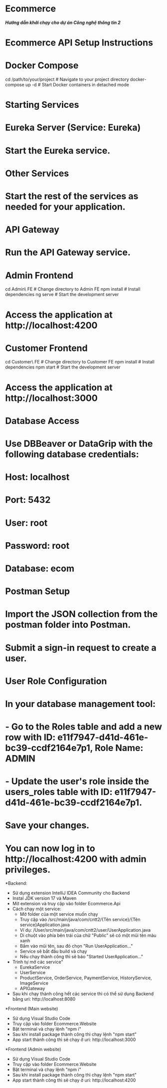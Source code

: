 # Ecommerce
***Hướng dẫn khởi chạy cho dự án Công nghệ thông tin 2***



# Ecommerce API Setup Instructions

# Docker Compose
cd /path/to/your/project  # Navigate to your project directory
docker-compose up -d     # Start Docker containers in detached mode

# Starting Services
# Eureka Server (Service: Eureka)
# Start the Eureka service.

# Other Services
# Start the rest of the services as needed for your application.

# API Gateway
# Run the API Gateway service.

# Admin Frontend
cd Admin\ FE              # Change directory to Admin FE
npm install               # Install dependencies
ng serve                  # Start the development server
# Access the application at http://localhost:4200

# Customer Frontend
cd Customer\ FE           # Change directory to Customer FE
npm install               # Install dependencies
npm start                 # Start the development server
# Access the application at http://localhost:3000

# Database Access
# Use DBBeaver or DataGrip with the following database credentials:
# Host: localhost
# Port: 5432
# User: root
# Password: root
# Database: ecom

# Postman Setup
# Import the JSON collection from the postman folder into Postman.
# Submit a sign-in request to create a user.

# User Role Configuration
# In your database management tool:
# - Go to the Roles table and add a new row with ID: e11f7947-d41d-461e-bc39-ccdf2164e7p1, Role Name: ADMIN
# - Update the user's role inside the users_roles table with ID: e11f7947-d41d-461e-bc39-ccdf2164e7p1.
# Save your changes.

# You can now log in to http://localhost:4200 with admin privileges.




*Backend:
- Sử dụng extension IntelliJ IDEA Community cho Backend
- Instal JDK version 17 và Maven
- Mở extension và truy cập vào folder Ecommerce.Api
- Cách chạy một service:
  + Mở folder của một service muốn chạy
  + Truy cập vào /src/main/java/com/cntt2/{Tên service}/{Tên service}Application.java
  + Ví dụ: /User/src/main/java/com/cntt2/user/UserApplication.java
  + Di chuột vào phía bên trái của chữ "Public" sẽ có một mũi tên màu xanh 
  + Bấm vào mũi tên, sau đó chọn "Run UserApplication..."
  + Service sẽ bắt đầu build và chạy
  + Nếu chạy thành công thì sẽ báo "Started UserApplication..."
- Trình tự mở các service"
  + EurekaService
  + UserService
  + ProductService, OrderService, PaymentService, HistoryService, ImageService
  + APIGateway
- Sau khi chạy thành công hết các service thì có thể sử dụng Backend bằng uri: 
http://localhost:8080


*Frontend (Main website)
- Sử dụng Visual Studio Code
- Truy cập vào folder Ecommerce.Website
- Bật terminal và chạy lệnh "npm i"
- Sau khi install package thành công thì chạy lệnh "npm start"
- App start thành công thì sẽ chạy ở uri:
http://localhost:3000


*Frontend (Admin website)
- Sử dụng Visual Studio Code
- Truy cập vào folder Ecommerce.Website
- Bật terminal và chạy lệnh "npm i"
- Sau khi install package thành công thì chạy lệnh "npm start"
- App start thành công thì sẽ chạy ở uri:
http://localhost:4200
	
